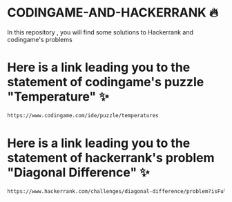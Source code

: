 # CODINGAME-AND-HACKERRANK :fire:
In this repository , you will find some solutions to Hackerrank and codingame's problems

# Here is a link leading you to the statement of codingame's puzzle "Temperature" :sparkles:
```sh
https://www.codingame.com/ide/puzzle/temperatures
```

# Here is a link leading you to the statement of hackerrank's problem "Diagonal Difference" :sparkles:

```sh
https://www.hackerrank.com/challenges/diagonal-difference/problem?isFullScreen=true
```
